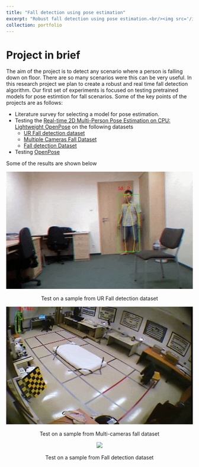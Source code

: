 ```yaml
---
title: "Fall detection using pose estimation"
excerpt: "Robust fall detection using pose estimation.<br/><img src='/images/FallDetection2.gif'>"
collection: portfolio
---
```


Project in brief
================

The aim of the project is to detect any scenario where a person is falling down on floor. There are so many scenarios were this can be 
very useful. In this research project we plan to create a robust and real time fall detection algorithm. Our first set of experiments
is focused on testing pretrained models for pose estimtion for fall scenarios. Some of the key points of the projects are as follows:

* Literature survey for selecting a model for pose estimation.
* Testing the [Real-time 2D Multi-Person Pose Estimation on CPU: Lightweight OpenPose](https://arxiv.org/pdf/1811.12004.pdf) on the following datasets
  * [UR Fall detection dataset](http://fenix.univ.rzeszow.pl/~mkepski/ds/uf.html)
  * [Multiple Cameras Fall Dataset](http://www.iro.umontreal.ca/~labimage/Dataset/)
  * [Fall detection Dataset](http://www.falldataset.com/)
* Testing [OpenPose](https://github.com/CMU-Perceptual-Computing-Lab/openpose)

Some of the results are shown below

<p align="center">
  <img src='/images/FallDetection.gif'>
</p>
<p align="center">
  Test on a sample from UR Fall detection dataset
</p>

<p align="center">
  <img src='/images/FallDetection2.gif'>
</p>
<p align="center">
  Test on a sample from Multi-cameras fall dataset
</p>

<p align="center">
  <img src='/images/FallDetection3.gif'>
</p>
<p align="center">
  Test on a sample from Fall detection dataset
</p>


